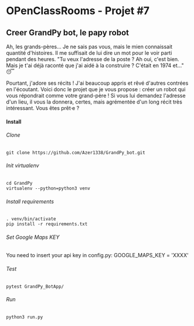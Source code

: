 # OPenClassRooms - Projet #7
## Creer GrandPy bot, le papy robot


Ah, les grands-pères... Je ne sais pas vous, mais le mien connaissait quantité d'histoires. Il me suffisait de lui dire un mot pour le voir parti pendant des heures. "Tu veux l'adresse de la poste ? Ah oui, c'est bien. Mais je t'ai déjà raconté que j'ai aidé à la construire ? C'était en 1974 et..." 😴

Pourtant, j'adore ses récits ! J'ai beaucoup appris et rêvé d'autres contrées en l'écoutant. Voici donc le projet que je vous propose : créer un robot qui vous répondrait comme votre grand-père ! Si vous lui demandez l'adresse d'un lieu, il vous la donnera, certes, mais agrémentée d'un long récit très intéressant. Vous êtes prêt·e ?

#### Install
###### Clone
```
git clone https://github.com/Azer1338/GrandPy_bot.git
```

###### Init virtualenv
```
cd GrandPy
virtualenv --python=python3 venv
```

###### Install requirements
```
. venv/bin/activate
pip install -r requirements.txt
```

###### Set Google Maps KEY
You need to insert your api key in config.py:
GOOGLE_MAPS_KEY = 'XXXX'

###### Test
```
pytest GrandPy_BotApp/
```

###### Run
```
python3 run.py
```
